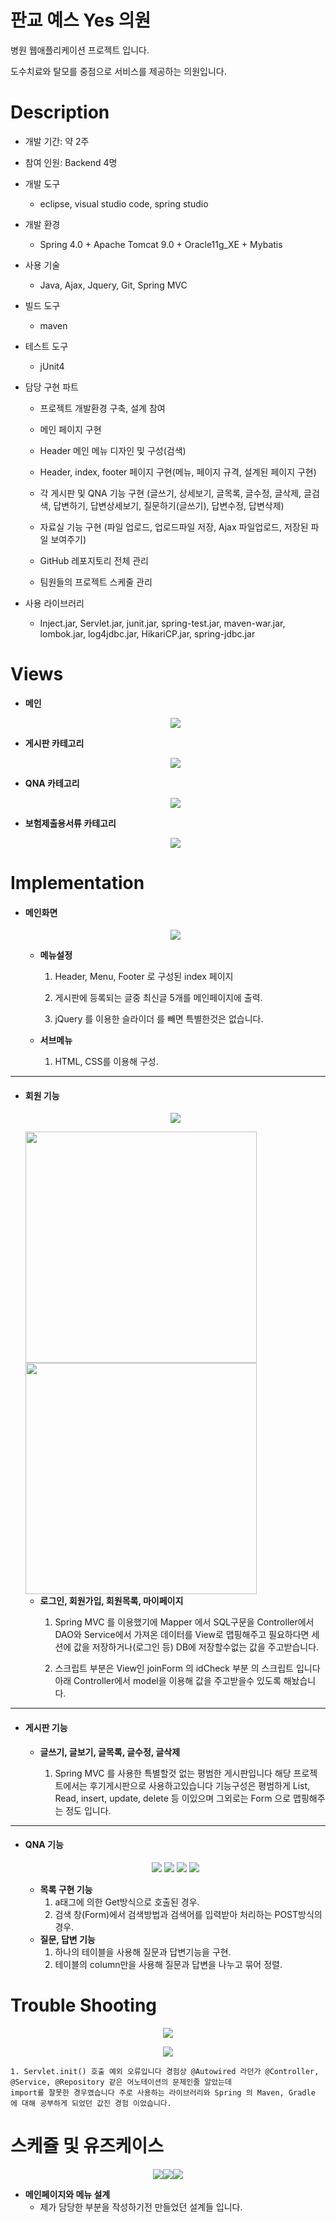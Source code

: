 # 판교 예스 Yes 의원

병원 웹애플리케이션 프로젝트 입니다.

도수치료와 탈모를 중점으로 서비스를 제공하는 의원입니다.



# Description

- 개발 기간: 약 2주

- 참여 인원: Backend 4명

- 개발 도구
 
  - eclipse, visual studio code, spring studio

- 개발 환경

  - Spring 4.0 + Apache Tomcat 9.0 + Oracle11g_XE + Mybatis

- 사용 기술

  - Java,  Ajax,  Jquery,  Git,  Spring MVC

- 빌드 도구

  - maven

- 테스트 도구

  - jUnit4

- 담당 구현 파트

  - 프로젝트 개발환경 구축, 설계 참여

  - 메인 페이지 구현

  - Header 메인 메뉴 디자인 및 구성(검색)

  - Header, index, footer 페이지 구현(메뉴, 페이지 규격, 설계된 페이지 구현)

  - 각 게시판 및 QNA 기능 구현 (글쓰기, 상세보기, 글목록, 글수정, 글삭제, 글검색, 답변하기, 답변상세보기, 질문하기(글쓰기), 답변수정, 답변삭제)

  - 자료실 기능 구현 (파일 업로드, 업로드파일 저장, Ajax 파일업로드, 저장된 파일 보여주기)

  - GitHub 레포지토리 전체 관리

  - 팀원들의 프로젝트 스케줄 관리

- 사용 라이브러리

  - Inject.jar, Servlet.jar, junit.jar, spring-test.jar,
maven-war.jar, lombok.jar, log4jdbc.jar,
HikariCP.jar, spring-jdbc.jar
    

# Views

- **메인**

  <p align="center"><img src="./main.png"/></p>






- **게시판 카테고리** 

  <p align="center"><img src="./board.png"/></p>





- **QNA 카테고리**

  <p align="center"><img src="./QNA.png"/></p>





- **보험제출용서류 카테고리**

  <p align="center"><img src="./bank.png"/></p>




# Implementation

- #### 메인화면

  <p align="center"><img src="./main1.jpg"/></p>

  - **메뉴설정**

    1. Header, Menu, Footer 로 구성된 index 페이지

    2. 게시판에 등록되는 글중 최신글 5개를 메인페이지에 출력.

    3. jQuery 를 이용한 슬라이더 를 빼면 특별한것은 없습니다.


  - **서브메뉴**

    1. HTML, CSS를 이용해 구성.




------



- #### 회원 기능

    <p align="center"><img src="./mypage.png"/></p>

  <img src="./idck.jpg" width="370" />

  <img src="./idck2.jpg" width="370" />

  

  - **로그인, 회원가입, 회원목록, 마이페이지** 
    1. Spring MVC 를 이용했기에 Mapper 에서 SQL구문을 Controller에서 DAO와 Service에서 가져온 데이터를 View로 맵핑해주고 필요하다면 세션에 값을 저장하거나(로그인 등) DB에 저장할수없는 값을 주고받습니다.

    2. 스크립트 부분은 View인 joinForm 의 idCheck 부분 의 스크립트 입니다 아래 Controller에서 model을 이용해 값을 주고받을수 있도록 해놨습니다.

 

------

- #### 게시판 기능


  - **글쓰기, 글보기, 글목록, 글수정, 글삭제**

    1. Spring MVC 를 사용한 특별할것 없는 평범한 게시판입니다 해당 프로젝트에서는 후기게시판으로 사용하고있습니다 기능구성은 평범하게 List, Read, insert, update, delete 등 이있으며 그외로는 Form 으로 맵핑해주는 정도 입니다.

------   

- #### QNA 기능

  <p align="center"><img src="./qnaList.png"/>
  <img src="./qnaInsert.png"/>
  <img src="./qnaSQL.png"/>
  <img src="./qnaSQL2.png"/>
  </p>
  
  - **목록 구현 기능**
    1. a태그에 의한 Get방식으로 호출된 경우.
    2. 검색 창(Form)에서 검색방법과 검색어를 입력받아 처리하는 POST방식의 경우.
  - **질문, 답변 기능**
    1. 하나의 테이블을 사용해 질문과 답변기능을 구현.
    2. 테이블의 column만을 사용해 질문과 답변을 나누고 묶어 정렬. 






<!-- - # Log 설정 -->




       

# Trouble Shooting 

  <p align="center"><img src="./err1.png"/></p>
  <p align="center"><img src="./err.png"/></p>

    1. Servlet.init() 호출 예외 오류입니다 경험상 @Autowired 라던가 @Controller, @Service, @Repository 같은 어노테이션의 문제인줄 알았는데
    import를 잘못한 경우였습니다 주로 사용하는 라이브러리와 Spring 의 Maven, Gradle 에 대해 공부하게 되었던 값진 경험 이었습니다.




# 스케쥴 및 유즈케이스

<p align="center"><img src="./seulke1.png"/><img src="./seulke2.png"/><img src="./seulke3.png"/></p>

  - **메인페이지와 메뉴 설계**
    -  제가 담당한 부분을 작성하기전 만들었던 설계들 입니다.


